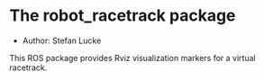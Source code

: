 # The robot_racetrack package

- Author: Stefan Lucke

This ROS package provides Rviz visualization markers for a virtual racetrack.
